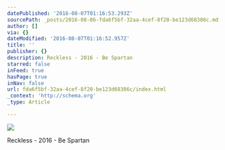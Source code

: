 ```yaml
---
datePublished: '2016-08-07T01:16:53.293Z'
sourcePath: _posts/2016-08-06-fda6f5bf-32aa-4cef-8f20-be123d68386c.md
author: []
via: {}
dateModified: '2016-08-07T01:16:52.957Z'
title: ''
publisher: {}
description: Reckless - 2016 - Be Spartan
starred: false
inFeed: true
hasPage: true
inNav: false
url: fda6f5bf-32aa-4cef-8f20-be123d68386c/index.html
_context: 'http://schema.org'
_type: Article

---
```

![](https://the-grid-user-content.s3-us-west-2.amazonaws.com/45d7caf6-bddb-4ca6-b319-f06806ac05a1.jpg)

Reckless - 2016 - Be Spartan